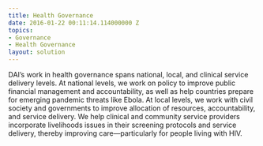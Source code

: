 ```yaml
---
title: Health Governance
date: 2016-01-22 00:11:14.114000000 Z
topics:
- Governance
- Health Governance
layout: solution
---
```


DAI’s work in health governance spans national, local, and clinical service delivery levels. At national levels, we work on policy to improve public financial management and accountability, as well as help countries prepare for emerging pandemic threats like Ebola. At local levels, we work with civil society and governments to improve allocation of resources, accountability, and service delivery. We help clinical and community service providers incorporate livelihoods issues in their screening protocols and service delivery, thereby improving care—particularly for people living with HIV.
